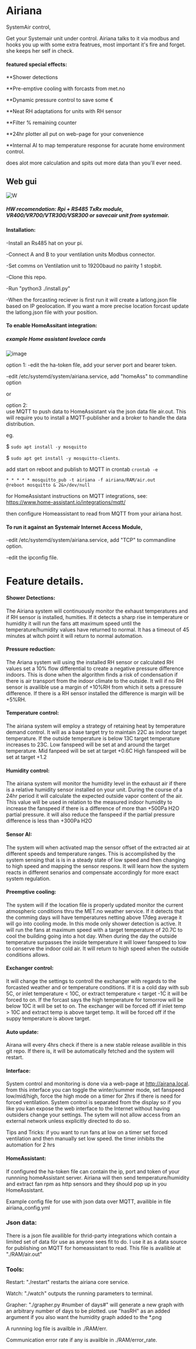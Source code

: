 # Airiana
SystemAir control,

Get your Systemair unit under control.
Airiana talks to it via modbus and hooks you up with some extra featrues, most important it's fire and forget. 
she keeps her self in check.

#### featured special effects:

  **Shower detections

  **Pre-emptive cooling with forcasts from met.no

  **Dynamic pressure control to save some €

  **Neat RH adaptations for units with RH sensor

  **Filter % remaining counter 

  **24hr plotter all put on web-page for your convenience

  **Internal AI to map temperature response for acurate home environment control.
  

  does alot more calculation and spits out more data than you'll ever need.
## Web gui ##
![W](https://user-images.githubusercontent.com/11050899/211631229-48ad9245-83ef-4103-ae8e-5d8847826c3a.png)
 
 
##### HW recomendation: Rpi + RS485 TxRx module, VR400/VR700/VTR300/VSR300 or savecair unit from systemair.



#### Installation:
   
  -Install an Rs485 hat on your pi.

  -Connect A and B to your ventilation units Modbus connector.

  -Set comms on Ventilation unit to 19200baud no pairity 1 stopbit. 

  -Clone this repo.

  -Run  "python3 ./install.py"

  -When the forcasting reciever is first run it will create a latlong.json file based on IP geolocation. If you want a more precise location forcast update the latlong.json file with your position.   


#### To enable HomeAssitant integration:
##### example Home assistant lovelace cards
![image](https://user-images.githubusercontent.com/11050899/211630988-3207c572-618c-438c-b76a-43330e013321.png)


option 1:
  -edit the ha-token file, add your server port and bearer token.

  -edit /etc/systemd/system/airiana.service, add "homeAss" to commandline option
  
  or

option 2:  
  use MQTT to push data to HomeAssistant via the json data file air.out.
  This will require you to install a MQTT-publisher and a broker to handle the data distribution.
  
  eg.
  
  $ `sudo apt install -y mosquitto`
  
  $ `sudo apt get install -y mosquitto-clients`.
  
  add start on reboot and publish to MQTT in crontab
  `crontab -e`
  ```
  * * * * * mosquitto_pub -t airiana -f airiana/RAM/air.out  
  @reboot mosquitto & 2&>/dev/null
  ```
  
  for HomeAssistant instructions on MQTT integrations, see:
  https://www.home-assistant.io/integrations/mqtt/
  
  then configure Homeassistant to read from MQTT from your airiana host.

#### To run it against an Systemair Internet Access Module, 

  -edit /etc/systemd/system/airiana.service, add "TCP" to commandline option.

  -edit the ipconfig file.
  

# Feature details.

#### Shower Detections:

The Airiana system will continuously monitor the exhaust temperatures and if RH sensor is installed, humities. If it detects a sharp rise in temperature or humidity it will run the fans att maximum speed until the temperature/humidity values have returned to normal. It has a timeout of 45 minutes at witch point it will return to normal automation.


#### Pressure reduction:

The Ariana system will using the installed RH sensor or calculated RH values set a 10% flow differential to create a negative pressure difference indoors. This is done when the algorithm finds a risk of condensation if there is air transport from the indoor climate to the outside. It will if no RH sensor is availible use a margin of +10%RH from which it sets a pressure difference. If there is a RH sensor installed the difference is margin will be +5%RH.


#### Temperature control:

The airiana system will employ a strategy of retaining heat by temperature demand control. It will as a base target try to maintain 22C as indoor target temperature. If the outside temperature is below 13C target temperature increases to 23C.
Low fanspeed will be set at and around the target temperature.
Mid fanpeed will be set at target +0.6C
High fanspeed will be set at target +1.2


#### Humidity control: 

The airiana system will monitor the humidity level in the exhaust air if there is a relative humidity sensor installed on your unit. 
During the course of a 24hr period it will calculate the expected outside vapor content of the air. This value will be used in relation to the measured indoor humidity to increase the fanspeed if there is a difference of more than +500Pa H2O partial pressure. it will also reduce the fanspeed if the partial pressure difference is less than +300Pa H2O


#### Sensor AI:

The system will when activated map the sensor offset of the extracted air at different speeds and temperature ranges. This is accomplished by the system sensing that is is in a steady state of low speed and then changing to high speed and mapping the sensor respons. It will learn how the system reacts in different senarios and compensate accordingly for more exact system regulation.


#### Preemptive cooling:

The system will if the location file is properly updated monitor the current atmospheric conditions thru the MET.no weather service. If it detects that the comming days will have temperatures netting above 17deg average it will go into cooling mode. In this mode only shower detection is active. It will run the fans at maximum speed with a target temperature of 20.7C to cool the building going into a hot day. When during the day the outside temperature surpasses the inside temperature it will lower fanspeed to low to conserve the indoor cold air. It will return to high speed when the outside conditions allows.


#### Exchanger control:

It will change the settings to controll the exchanger with regards to the forcasted weather and or temperature conditions. If it is a cold day with sub 5C, or  inlet temperature < 10C, or extract temperature < target -1C it will be forced to on.
If the forcast says the high temperature for tomorrow will be below 10C it will be set to on.
The exchanger will be forced off if inlet temp > 10C and extract temp is above target temp.
It will be forced off if the suppy temperature is above target.

#### Auto update:

Airana will every 4hrs check if there is a new stable release availible in this git repo. If there is, it will be automatically fetched and the system will restart.

#### Interface:

System control and monitoring is done via a web-page at http://airana.local. from this interface you can toggle the winter/summer mode, set fanspeed low/mid/high, force the high mode on a timer for 2hrs if there is need for forced ventilation. System control is separated from the display so if you like you kan expose the web interface to the Internet without having outsiders change your settings. The sytem will not allow access from an external network unless explicitly directed to do so.

Tips and Tricks: if you want to run fans at low on a timer set forced ventilation and then manually set low speed. the timer inhibits the automation for 2 hrs

#### HomeAssistant:
If configured the ha-token file can contain the ip, port and token of your runnning homeAssistant server. Airiana will then send temperature/humidity and extract fan rpm as http sensors and they śhould pop up in you HomeAssistant.

Example config file for use with json data over MQTT, availible in file airiana_config.yml

### Json data:
There is a json file availible for thrid-party integrations which contain a limited set of data för use as anyone sees fit to do. I use it as a data source for publishing on MQTT for homeassistant to read.
This file is availible at "./RAM/air.out"



### Tools:
 
Restart: "./restart" restarts the airiana core service.

Watch: "./watch" outputs the running parameters to terminal.

Grapher: "./grapher.py #number of days#" will generate a new graph with an arbitrary number of days to be plotted.
use "hasRH" as an added argument if you also want the humidity graph added to the *.png

A runnning log file is availble in ./RAM/err.

Communication error rate if any is availble in ./RAM/error_rate.
